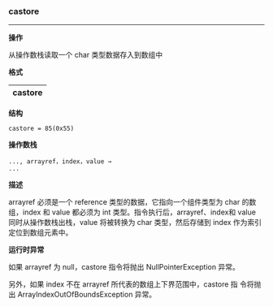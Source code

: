 ### castore

----

**操作**

从操作数栈读取一个 char 类型数据存入到数组中

**格式**

|  castore |
| --------:   |



**结构**
```
castore = 85(0x55)
```

**操作数栈**
```
..., arrayref，index，value →
...
```

**描述**

arrayref 必须是一个 reference 类型的数据，它指向一个组件类型为 char 的数组，index 和 value 都必须为 int 类型。指令执行后，arrayref、index和 value 同时从操作数栈出栈，value 将被转换为 char 类型，然后存储到 index 作为索引定位到数组元素中。


**运行时异常**

如果 arrayref 为 null，castore 指令将抛出 NullPointerException 异常。

另外，如果 index 不在 arrayref 所代表的数组上下界范围中，castore 指 令将抛出 ArrayIndexOutOfBoundsException 异常。

